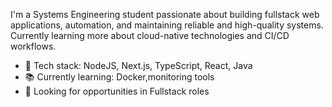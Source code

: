 I'm a Systems Engineering student passionate about building fullstack web applications, automation, and maintaining reliable and high-quality systems.
Currently learning more about cloud-native technologies and CI/CD workflows.

- 🔧 Tech stack: NodeJS, Next.js, TypeScript, React, Java
- 📚 Currently learning: Docker,monitoring tools
- 💼 Looking for opportunities in Fullstack roles 
